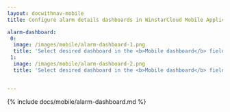 ```yaml
---
layout: docwithnav-mobile
title: Configure alarm details dashboards in WinstarCloud Mobile Application

alarm-dashboard:
 0:
  image: /images/mobile/alarm-dashboard-1.png
  title: 'Select desired dashboard in the <b>Mobile dashboard</b> field'
 1:
  image: /images/mobile/alarm-dashboard-2.png
  title: 'Select desired dashboard in the <b>Mobile dashboard</b> field'


---
```


{% include docs/mobile/alarm-dashboard.md %}
